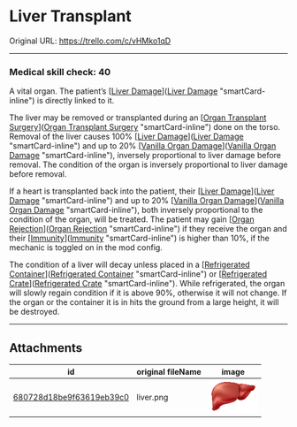 # Liver Transplant

Original URL: https://trello.com/c/vHMko1qD

---

### Medical skill check: 40

A vital organ. The patient’s [[Liver Damage](../Torso/Liver%20Damage.md)]([Liver Damage](../Torso/Liver%20Damage.md) "smartCard-inline") is directly linked to it.

The liver may be removed or transplanted during an [[Organ Transplant Surgery](../Procedures/Organ%20Transplant%20Surgery.md)]([Organ Transplant Surgery](../Procedures/Organ%20Transplant%20Surgery.md) "smartCard-inline") done on the torso. Removal of the liver causes 100% [[Liver Damage](../Torso/Liver%20Damage.md)]([Liver Damage](../Torso/Liver%20Damage.md) "smartCard-inline") and up to 20% [[Vanilla Organ Damage](../Torso/Vanilla%20Organ%20Damage.md)]([Vanilla Organ Damage](../Torso/Vanilla%20Organ%20Damage.md) "smartCard-inline"), inversely proportional to liver damage before removal. The condition of the organ is inversely proportional to liver damage before removal.

If a heart is transplanted back into the patient, their [[Liver Damage](../Torso/Liver%20Damage.md)]([Liver Damage](../Torso/Liver%20Damage.md) "smartCard-inline") and up to 20% [[Vanilla Organ Damage](../Torso/Vanilla%20Organ%20Damage.md)]([Vanilla Organ Damage](../Torso/Vanilla%20Organ%20Damage.md) "smartCard-inline"), both inversely proportional to the condition of the organ, will be treated. The patient may gain [[Organ Rejection](../Blood/Organ%20Rejection.md)]([Organ Rejection](../Blood/Organ%20Rejection.md) "smartCard-inline") if they receive the organ and their [[Immunity](../Blood/Immunity.md)]([Immunity](../Blood/Immunity.md) "smartCard-inline") is higher than 10%, if the mechanic is toggled on in the mod config.

The condition of a liver will decay unless placed in a [[Refrigerated Container](Refrigerated%20Container.md)]([Refrigerated Container](Refrigerated%20Container.md) "smartCard-inline") or [[Refrigerated Crate](Refrigerated%20Crate.md)]([Refrigerated Crate](Refrigerated%20Crate.md) "smartCard-inline"). While refrigerated, the organ will slowly regain condition if it is above 90%, otherwise it will not change. If the organ or the container it is in hits the ground from a large height, it will be destroyed.

---

## Attachments

id | original fileName | image
---|---|---
[680728d18be9f63619eb39c0](./Liver%20Transplant%20-%20Attachments/680728d18be9f63619eb39c0.png) | liver.png | ![liver.png\|200](./Liver%20Transplant%20-%20Attachments/680728d18be9f63619eb39c0.png)